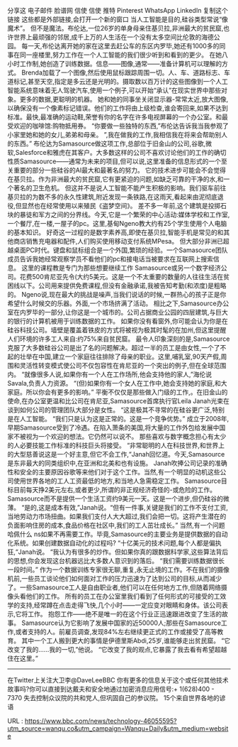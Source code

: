  
 分享这 
 电子邮件 
 脸谱网 
 信使 
 信使 
 推特 
 Pinterest 
 WhatsApp 
 LinkedIn 
 复制这个链接 
 这些都是外部链接,会打开一个新的窗口 
 当人工智能是目的,硅谷类型常说“像魔术”。 
 但不是魔法。布伦达,一位26岁的单身母亲住基贝拉,非洲最大的贫民窟,也许世界上最顽强的邻居,成千上万的人生活在一个没有太多空间比伦敦的海德公园。 
 每一天,布伦达离开她的家在这里去赶公车的东区内罗毕,她还有1000多的同事在同一座楼里,努力工作在一个人工智能的我们很少听到和看到的更少。 
 在她八小时工作制,她创造了训练数据。信息——图像,通常——准备计算机可以理解的方式。 
 Brenda加载了一个图像,然后使用鼠标跟踪周围一切。人、车、道路标志、车道标记,甚至天空,指定是多云还是光明的。摄取数以百万计的这些图像到一个人工智能系统意味着无人驾驶汽车,使用一个例子,可以开始“承认”在现实世界中那些对象。更多的数据,更聪明的机器。 
 她和她的同事坐关闭显示器-常常太近,放大图像,以确保没有一个像素标记错误。他们的工作将由上级检查,谁会寄回来,如果不达到标准。最快,最准确的运动鞋,荣誉有你的名字在许多电视屏幕的一个办公室。和最受欢迎的咖啡馆:购物抵用券。 
 “你要做一些独特的东西,”布伦达告诉我当我参观了小家里她和她的女儿,弟弟和母亲。 
 ”,我在做我的工作,我相信我在将来会帮助别人的东西。” 
 布伦达为Samasource做这项工作,总部位于旧金山的公司,谷歌,微软,Salesforce和雅虎在其客户。大多数这样的公司不喜欢讨论他们的工作的确切性质Samasource——通常为未来的项目,但可以说,这里准备的信息形式的一个至关重要的部分一些硅谷的AI最大和最著名的努力。 
 它的技术进步可能会不会觉得在基贝拉。作为非洲最大的贫民窟,它有更紧迫的问题,如缺乏可靠的干净的水,和一个著名的卫生危机。 
 但这并不是说人工智能不能产生积极的影响。我们驱车前往基贝拉的为数不多的永久性建筑,附近发现一条铁路,在这雨天,看起来由泥彻底退役,但显然也在经常使用以来殖民《盗梦空间》。 
 差不多一年前,这个建筑是投掷石块的暴徒和军方之间的分界线。今天,它是一个繁荣的中心活动:媒体学校和工作室,一个餐厅,在一楼,一屋子的pc。这里,基甸Ngeno教大约有25个学生使用个人电脑的基本知识。 
 好奇这一过程的是数字素养高,即使在基贝拉,智能手机是常见的和其他商店销售充电器和配件,人们购买使用移动支付系统MPesa。 
 但大部分非洲已超越桌面PC时代。键盘和鼠标组合是一个外国,繁琐的经验。一个Samasource团队成员告诉我她经常观察学员不看他们的pc和接电话当被要求在互联网上搜索信息。 
 这里的课程教是专门为那些想要继续工作 
 Samasource或另一个数字经济公司。花费500肯尼亚先令(大约5美元。这是一个不太重要的数量的人往往生活在贫困线以下。公司用来提供免费课程,但没有金融承诺,我被告知考勤(和浓度)是粗略的。 
 Ngeno说,现在最大的挑战是噪声,当我们说话的时候,一群热心的孩子正是你希望什么时候交的乐器。外面,一个市场挤满了活动。 
 相比之下,Samasource办公室在内罗毕的一部分,让你这是一个城市的。公司占据商业公园的四层建筑,与巨大的银行的计算机被用于训练数据的工作。 
 如果你没有看窗外,你可能会认为你是在硅谷科技公司。墙壁是覆盖着铁皮的方式将被视为极其时髦的在加州,但这里提醒人们环境的许多工人来自:约75%来自贫民窟。 
 最令人印象深刻的是,Samasource克服了大多数硅谷公司是出了名的问题解决。超过一半的员工是由女性,一个了不起的壮举在中国,建立一个家庭往往排除了母亲的职业。这里,哺乳室,90天产假,周围和灵活性转变模式使公司不仅包容性在肯尼亚的一个突出的例子,但在全球范围内。 
 “就像很多人说,如果你有一个人在工作场所,他会支持他的家人,”海伦说Savala,负责人力资源。 
 “(但)如果你有一个女人在工作中,她会支持她的家庭,和大家庭。所以你会有更多的影响。” 
 平衡不仅仅是那些做入门级的工作,。在旧金山的使命,在办公室更温和比公司在肯尼亚,Samasource首席执行官Leila Janah光束在谈到如何公司的管理团队大部分是女性。 
 “这是极其不寻常的在硅谷更广泛,特别是在人工智能。 
 “我们只是认为这是正常的。这是一个竞争优势。” 
 成立于2008年,早期Samasource受到了冷遇。在陷入萧条的美国,将大量的工作外包给发展中国家不被视为一个欢迎的想法。它仍然可以说不。 
 那些喜欢与数字概念担心有太少的人必要技能工作标准的科技巨头将接受。 
 “非常聪明的人在科技世界,和世界上的大型慈善说这是一个好主意,但它不会工作,“Janah回忆道。今天,Samasource是东非最大的同类组织中,在亚洲和北美和也有设施。 
 Janah吹捧公司记录的准确性和安全的主要原因谷歌等来他们对于这个工作。当然,有一个明显的动机这些公司使用世界各地的工人工资最低的地方,和当地人急需稳定工作。 
 Samasource目标目前每天挣2美元左右,或者更少,所谓的非正规经济奇怪的-或危险的工作。Samasource而不是提供一个生活工资约9美元一天。这是一个进步,但仍硅谷的微薄。 
 “是的,这是成本有效,”Janah说。“但有一件事,关键是我们的工作不支付工资,当地劳动力市场扭曲。如果我们支付人大大超过,我们会把一切。这将产生潜在的负面影响住房的成本,食品价格在社区中,我们的工人茁壮成长。” 
 当然,有一个问题哈佩什么 
 ns如果不再需要工作。毕竟,Samasource的主要业务是提供数据的自动化系统。如果创建数据自动化的过程吗? 
 “十亿美元的技术问题,每个人都是偏执狂,“Janah说。 
 “我认为有很多的炒作。但如果你真的跟数据科学家,这些算法背后的思想,你会发现这台机器远比大多数人意识到的落后。 
 “我们需要训练数据很长一段时间。” 
 作为一个数据训练专家很无聊,重复,永无止境的工作。不在我们的摄像机前,一些员工谈论他们如何面对工作的压力迅速为了达到公司的目标,从而减少了。一些Samasource工人是自由职业者,他们可以在任何地方工作,但随着网络摄像头看他们的工作。 
 所有的员工在办公室里我们看到了任何形式的可接受的工效学的支持,经常蹲在点击走得飞快,几个小时——一定应变对眼睛和身体。该公司表示,它将工作。 
 抱怨工作——绝不是唯一的在这个行业正迅速跟进改变了生活的故事。 
 Samasource认为它影响了发展中国家的近50000人;那些在Samasource工作,或者支持的人。前雇员调查,发现84%左右继续更正式的工作或接受了高等教育。 
 其中一个工人搬到更大的事情是伊德里斯Abdi,25岁,谁能够走出贫民窟。 
 “它改变了我的……我的一切,”他说。 
 “它改变了我的观点,它暴露了我去看有希望超越住在这里。” 
 ________ 
 在Twitter上关注大卫李@DaveLeeBBC 
 你有更多的信息关于这个或任何其他技术故事吗?你可以直接到达戴夫和安全地通过加密消息应用信号:+ 1(628)400 - 7370 
 失去控制众议院的共和党人,但巩固自己的参议院。 
 15个来自世界各地的谚语 
  
   
  URL : https://www.bbc.com/news/technology-46055595?utm_source=wanqu.co&utm_campaign=Wanqu+Daily&utm_medium=website